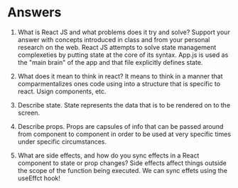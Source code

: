 # Answers

1. What is React JS and what problems does it try and solve? Support your answer with concepts introduced in class and from your personal research on the web. React JS attempts to solve state management complexeties by putting state at the core of its syntax. App.js is used as the "main brain" of the app and that file explicitly defines state.

1. What does it mean to think in react? It means to think in a manner that comparmentalizes ones code using into a structure that is specific to react. Usign components, etc.

1. Describe state. State represents the data that is to be rendered on to the screen.

1. Describe props. Props are capsules of info that can be passed around from component to component in order to be used at very specific times under specific circumstances.

1. What are side effects, and how do you sync effects in a React component to state or prop changes? Side effects affect things outside the scope of the function being executed. We can sync effets using the useEffct hook!
